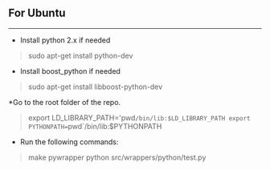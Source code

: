 For Ubuntu
----------
****

* Install python 2.x if needed
> sudo apt-get install python-dev

* Install boost_python if needed
> sudo apt-get install libboost-python-dev

*Go to the root folder of the repo.
> export LD_LIBRARY_PATH='pwd`/bin/lib:$LD_LIBRARY_PATH
> export PYTHONPATH=`pwd`/bin/lib:$PYTHONPATH

* Run the following commands:
> make pywrapper
> python src/wrappers/python/test.py
